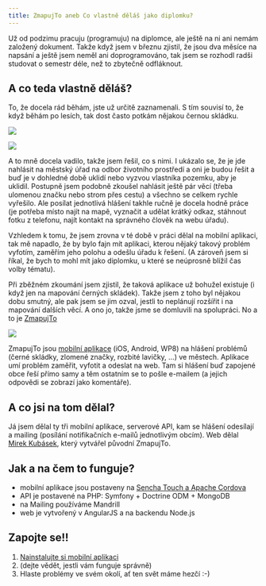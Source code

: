 ```yaml
---
title: ZmapujTo aneb Co vlastně děláš jako diplomku?
---
```


Už od podzimu pracuju (programuju) na diplomce, ale ještě na ni ani nemám založený dokument. Takže když jsem v březnu zjistil, že jsou dva měsíce na napsání a ještě jsem neměl ani doprogramováno, tak jsem se rozhodl radši studovat o semestr déle, než to zbytečně odfláknout.

A co teda vlastně děláš?
-----------------------------------
To, že docela rád běhám, jste už určitě zaznamenali. S tím souvisí to, že když běhám po lesích, tak dost často potkám nějakou černou skládku. 

![](/data/2014/2014-05-26-zmapujto-aneb-co-vlastne-delas-jako-diplomku/2014-05-26-Zmapujto-a.jpg)


![](/data/2014/2014-05-26-zmapujto-aneb-co-vlastne-delas-jako-diplomku/2014-05-26-Zmapujto-b.jpg)

A to mně docela vadilo, takže jsem řešil, co s nimi. I ukázalo se, že je jde nahlásit na městský úřad na odbor životního prostředí a oni je budou řešit a buď je v dohledné době uklidí nebo vyzvou vlastníka pozemku, aby je uklidil. Postupně jsem podobně zkoušel nahlásit ještě pár věcí (třeba ulomenou značku nebo strom přes cestu) a všechno se celkem rychle vyřešilo. Ale posílat jednotlivá hlášení takhle ručně je docela hodně práce (je potřeba místo najít na mapě, vyznačit a udělat krátký odkaz, stáhnout fotku z telefonu, najít kontakt na správného člověk na webu úřadu).

Vzhledem k tomu, že jsem zrovna v té době v práci dělal na mobilní aplikaci, tak mě napadlo, že by bylo fajn mít aplikaci, kterou nějaký takový problém vyfotím, zaměřím jeho polohu a odešlu úřadu k řešení. (A zároveň jsem si říkal, že bych to mohl mít jako diplomku, u které se neúprosně blížil čas volby tématu).

Při zběžném zkoumání jsem zjistil, že taková aplikace už bohužel existuje (i když jen na mapování černých skládek). Takže jsem z toho byl nějakou dobu smutný, ale pak jsem se jim ozval, jestli to neplánují rozšířit i na mapování dalších věcí. A ono jo, takže jsme se domluvili na spolupráci. No a to je [ZmapujTo](http://www.zmapujto.cz/)


[![](/data/2014/2014-05-26-zmapujto-aneb-co-vlastne-delas-jako-diplomku/2014-05-26-Zmapujto-logo.png)](http://www.zmapujto.cz/)

ZmapujTo jsou [mobilní aplikace](http://www.zmapujto.cz/) (iOS, Android, WP8) na hlášení problémů (černé skládky, zlomené značky, rozbité lavičky, ...) ve městech. Aplikace umí problém zaměřit, vyfotit a odeslat na web. Tam si hlášení buď zapojené obce řeší přímo samy a těm ostatním se to pošle e-mailem (a jejich odpovědi se zobrazí jako komentáře).

A co jsi na tom dělal?
-----------------------
Já jsem dělal ty tři mobilní aplikace, serverové API, kam se hlášení odesílají a mailing (posílání notifikačních e-mailů jednotlivým obcím). Web dělal [Mirek Kubásek](https://www.linkedin.com/in/kubasek), který vytvářel původní ZmapujTo.

Jak a na čem to funguje?
---------------------------
- mobilní aplikace jsou postaveny na [Sencha Touch a Apache Cordova](https://www.zdrojak.cz/clanky/cordova-sencha-touch-mobilni-aplikace/)
- API je postavené na PHP: Symfony + Doctrine ODM + MongoDB
- na Mailing používáme Mandrill
- web je vytvořený v AngularJS a na backendu Node.js


Zapojte se!!
----------------
1. [Nainstalujte si mobilní aplikaci](http://www.zmapujto.cz/)
2. (dejte vědět, jestli vám funguje správně)
3. Hlaste problémy ve svém okolí, ať ten svět máme hezčí :-)
